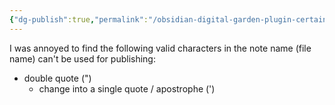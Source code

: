 ```yaml
---
{"dg-publish":true,"permalink":"/obsidian-digital-garden-plugin-certain-characters-in-note-name-won-t-work-empty-page-but-will-build-successfully-on-netlify/","noteIcon":"2"}
---
```


I was annoyed to find the following valid characters in the note name (file name) can't be used for publishing:

- double quote (")
	- change into a single quote / apostrophe (')
